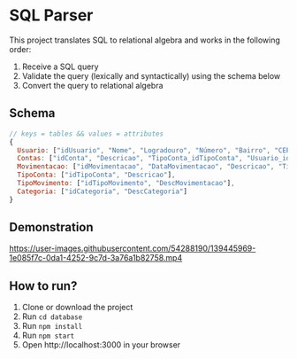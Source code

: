 # SQL Parser

This project translates SQL to relational algebra and works in the following order:

1. Receive a SQL query
2. Validate the query (lexically and syntactically) using the schema below
3. Convert the query to relational algebra

## Schema
```js
// keys = tables && values = attributes
{
  Usuario: ["idUsuario", "Nome", "Logradouro", "Número", "Bairro", "CEP", "UF", "DataNascimento"],
  Contas: ["idConta", "Descricao", "TipoConta_idTipoConta", "Usuario_idUsuario", "SaldoInicial"],
  Movimentacao: ["idMovimentacao", "DataMovimentacao", "Descricao", "TipoMovimento_idTipoMovimento", "Categoria_idCategoria", "Contas_idConta", "Valor"],
  TipoConta: ["idTipoConta", "Descricao"],
  TipoMovimento: ["idTipoMovimento", "DescMovimentacao"],
  Categoria: ["idCategoria", "DescCategoria"]
}
```

## Demonstration
https://user-images.githubusercontent.com/54288190/139445969-1e085f7c-0da1-4252-9c7d-3a76a1b82758.mp4


## How to run?
  1. Clone or download the project
  2. Run `cd database`
  3. Run `npm install`
  4. Run `npm start`
  5. Open http://localhost:3000 in your browser
